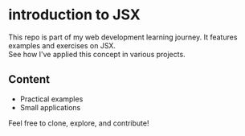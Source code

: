 # introduction to JSX
This repo is part of my web development learning journey. It features examples and exercises on JSX.   
See how I've applied this concept in various projects.  
## Content 
- Practical examples
- Small applications

Feel free to clone, explore, and contribute!
